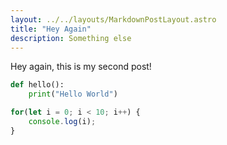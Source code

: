 ```yaml
---
layout: ../../layouts/MarkdownPostLayout.astro
title: "Hey Again"
description: Something else
---
```


Hey again, this is my second post!

```python
def hello():
    print("Hello World")
```

```javascript
for(let i = 0; i < 10; i++) {
    console.log(i);
}
```

